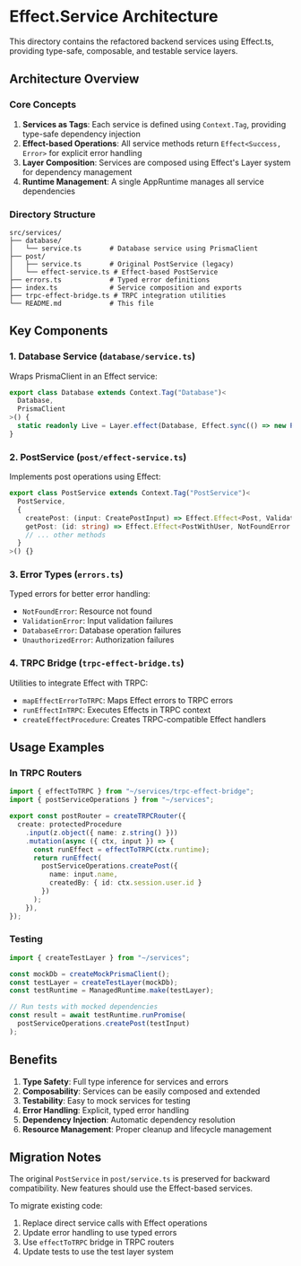 # Effect.Service Architecture

This directory contains the refactored backend services using Effect.ts, providing type-safe, composable, and testable service layers.

## Architecture Overview

### Core Concepts

1. **Services as Tags**: Each service is defined using `Context.Tag`, providing type-safe dependency injection
2. **Effect-based Operations**: All service methods return `Effect<Success, Error>` for explicit error handling
3. **Layer Composition**: Services are composed using Effect's Layer system for dependency management
4. **Runtime Management**: A single AppRuntime manages all service dependencies

### Directory Structure

```
src/services/
├── database/
│   └── service.ts       # Database service using PrismaClient
├── post/
│   ├── service.ts       # Original PostService (legacy)
│   └── effect-service.ts # Effect-based PostService
├── errors.ts            # Typed error definitions
├── index.ts             # Service composition and exports
├── trpc-effect-bridge.ts # TRPC integration utilities
└── README.md            # This file
```

## Key Components

### 1. Database Service (`database/service.ts`)

Wraps PrismaClient in an Effect service:

```typescript
export class Database extends Context.Tag("Database")<
  Database,
  PrismaClient
>() {
  static readonly Live = Layer.effect(Database, Effect.sync(() => new PrismaClient()));
}
```

### 2. PostService (`post/effect-service.ts`)

Implements post operations using Effect:

```typescript
export class PostService extends Context.Tag("PostService")<
  PostService,
  {
    createPost: (input: CreatePostInput) => Effect.Effect<Post, ValidationError | DatabaseError>;
    getPost: (id: string) => Effect.Effect<PostWithUser, NotFoundError | DatabaseError>;
    // ... other methods
  }
>() {}
```

### 3. Error Types (`errors.ts`)

Typed errors for better error handling:

- `NotFoundError`: Resource not found
- `ValidationError`: Input validation failures
- `DatabaseError`: Database operation failures
- `UnauthorizedError`: Authorization failures

### 4. TRPC Bridge (`trpc-effect-bridge.ts`)

Utilities to integrate Effect with TRPC:

- `mapEffectErrorToTRPC`: Maps Effect errors to TRPC errors
- `runEffectInTRPC`: Executes Effects in TRPC context
- `createEffectProcedure`: Creates TRPC-compatible Effect handlers

## Usage Examples

### In TRPC Routers

```typescript
import { effectToTRPC } from "~/services/trpc-effect-bridge";
import { postServiceOperations } from "~/services";

export const postRouter = createTRPCRouter({
  create: protectedProcedure
    .input(z.object({ name: z.string() }))
    .mutation(async ({ ctx, input }) => {
      const runEffect = effectToTRPC(ctx.runtime);
      return runEffect(
        postServiceOperations.createPost({ 
          name: input.name,
          createdBy: { id: ctx.session.user.id }
        })
      );
    }),
});
```

### Testing

```typescript
import { createTestLayer } from "~/services";

const mockDb = createMockPrismaClient();
const testLayer = createTestLayer(mockDb);
const testRuntime = ManagedRuntime.make(testLayer);

// Run tests with mocked dependencies
const result = await testRuntime.runPromise(
  postServiceOperations.createPost(testInput)
);
```

## Benefits

1. **Type Safety**: Full type inference for services and errors
2. **Composability**: Services can be easily composed and extended
3. **Testability**: Easy to mock services for testing
4. **Error Handling**: Explicit, typed error handling
5. **Dependency Injection**: Automatic dependency resolution
6. **Resource Management**: Proper cleanup and lifecycle management

## Migration Notes

The original `PostService` in `post/service.ts` is preserved for backward compatibility. New features should use the Effect-based services.

To migrate existing code:
1. Replace direct service calls with Effect operations
2. Update error handling to use typed errors
3. Use `effectToTRPC` bridge in TRPC routers
4. Update tests to use the test layer system